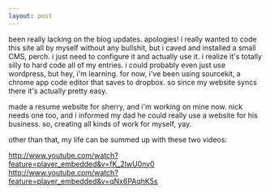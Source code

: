 ```yaml
---
layout: post
---
```


been really lacking on the blog updates. apologies! i really wanted to code this site all by myself without any bullshit, but i caved and installed a small CMS, perch. i just need to configure it and actually use it. i realize it's totally silly to hard code all of my entries. i could probably even just use wordpress, but hey, i'm learning. for now, i've been using sourcekit, a chrome app code editor that saves to dropbox. so since my website syncs there it's actually pretty easy.

made a resume website for sherry, and i'm working on mine now. nick needs one too, and i informed my dad he could really use a website for his business. so, creating all kinds of work for myself, yay.

other than that, my life can be summed up with these two videos:

http://www.youtube.com/watch?feature=player_embedded&v=fK_2IwU0ny0
http://www.youtube.com/watch?feature=player_embedded&v=qNx6PAqhK5s

